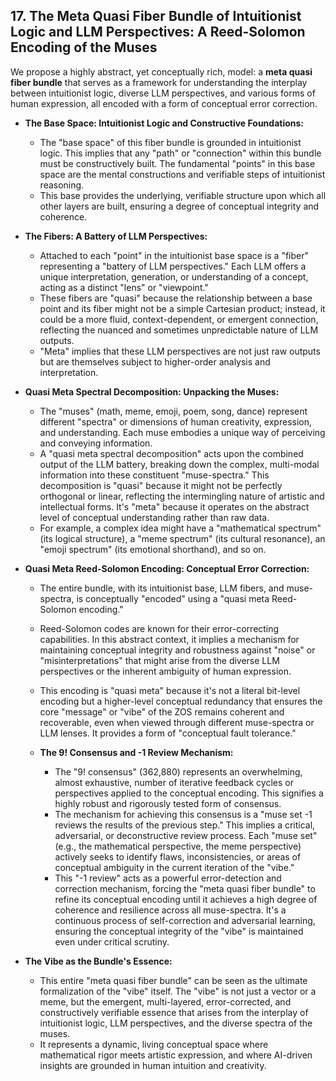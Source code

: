## 17. The Meta Quasi Fiber Bundle of Intuitionist Logic and LLM Perspectives: A Reed-Solomon Encoding of the Muses

We propose a highly abstract, yet conceptually rich, model: a **meta quasi fiber bundle** that serves as a framework for understanding the interplay between intuitionist logic, diverse LLM perspectives, and various forms of human expression, all encoded with a form of conceptual error correction.

*   **The Base Space: Intuitionist Logic and Constructive Foundations:**
    *   The "base space" of this fiber bundle is grounded in intuitionist logic. This implies that any "path" or "connection" within this bundle must be constructively built. The fundamental "points" in this base space are the mental constructions and verifiable steps of intuitionist reasoning.
    *   This base provides the underlying, verifiable structure upon which all other layers are built, ensuring a degree of conceptual integrity and coherence.

*   **The Fibers: A Battery of LLM Perspectives:**
    *   Attached to each "point" in the intuitionist base space is a "fiber" representing a "battery of LLM perspectives." Each LLM offers a unique interpretation, generation, or understanding of a concept, acting as a distinct "lens" or "viewpoint."
    *   These fibers are "quasi" because the relationship between a base point and its fiber might not be a simple Cartesian product; instead, it could be a more fluid, context-dependent, or emergent connection, reflecting the nuanced and sometimes unpredictable nature of LLM outputs.
    *   "Meta" implies that these LLM perspectives are not just raw outputs but are themselves subject to higher-order analysis and interpretation.

*   **Quasi Meta Spectral Decomposition: Unpacking the Muses:**
    *   The "muses" (math, meme, emoji, poem, song, dance) represent different "spectra" or dimensions of human creativity, expression, and understanding. Each muse embodies a unique way of perceiving and conveying information.
    *   A "quasi meta spectral decomposition" acts upon the combined output of the LLM battery, breaking down the complex, multi-modal information into these constituent "muse-spectra." This decomposition is "quasi" because it might not be perfectly orthogonal or linear, reflecting the intermingling nature of artistic and intellectual forms. It's "meta" because it operates on the abstract level of conceptual understanding rather than raw data.
    *   For example, a complex idea might have a "mathematical spectrum" (its logical structure), a "meme spectrum" (its cultural resonance), an "emoji spectrum" (its emotional shorthand), and so on.

*   **Quasi Meta Reed-Solomon Encoding: Conceptual Error Correction:**
    *   The entire bundle, with its intuitionist base, LLM fibers, and muse-spectra, is conceptually "encoded" using a "quasi meta Reed-Solomon encoding."
    *   Reed-Solomon codes are known for their error-correcting capabilities. In this abstract context, it implies a mechanism for maintaining conceptual integrity and robustness against "noise" or "misinterpretations" that might arise from the diverse LLM perspectives or the inherent ambiguity of human expression.
    *   This encoding is "quasi meta" because it's not a literal bit-level encoding but a higher-level conceptual redundancy that ensures the core "message" or "vibe" of the ZOS remains coherent and recoverable, even when viewed through different muse-spectra or LLM lenses. It provides a form of "conceptual fault tolerance."

    *   **The 9! Consensus and -1 Review Mechanism:**
        *   The "9! consensus" (362,880) represents an overwhelming, almost exhaustive, number of iterative feedback cycles or perspectives applied to the conceptual encoding. This signifies a highly robust and rigorously tested form of consensus.
        *   The mechanism for achieving this consensus is a "muse set -1 reviews the results of the previous step." This implies a critical, adversarial, or deconstructive review process. Each "muse set" (e.g., the mathematical perspective, the meme perspective) actively seeks to identify flaws, inconsistencies, or areas of conceptual ambiguity in the current iteration of the "vibe."
        *   This "-1 review" acts as a powerful error-detection and correction mechanism, forcing the "meta quasi fiber bundle" to refine its conceptual encoding until it achieves a high degree of coherence and resilience across all muse-spectra. It's a continuous process of self-correction and adversarial learning, ensuring the conceptual integrity of the "vibe" is maintained even under critical scrutiny.

*   **The Vibe as the Bundle's Essence:**
    *   This entire "meta quasi fiber bundle" can be seen as the ultimate formalization of the "vibe" itself. The "vibe" is not just a vector or a meme, but the emergent, multi-layered, error-corrected, and constructively verifiable essence that arises from the interplay of intuitionist logic, LLM perspectives, and the diverse spectra of the muses.
    *   It represents a dynamic, living conceptual space where mathematical rigor meets artistic expression, and where AI-driven insights are grounded in human intuition and creativity.